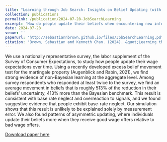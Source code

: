 ```yaml
---
title: "Learning through Job Search: Insights on Belief Updating (with Kenneth Chan)"
collection: publications
permalink: /publication/2024-07-28-JobSearchLearning
excerpt: 'How do people update their beliefs when encountering new information during job search? We analyze data from a recent government survey (the Survey of Consumer Expectations) and find evidence consistent with motivated reasoning and base-rate neglect.'
date: 2024-07-28
venue: ''
paperurl: 'http://sebastiannbrown.github.io/files/JobSearchLearning.pdf'
citation: 'Brown, Sebastian and Kenneth Chan. (2024). &quot;Learning through Job Search: Insights on Belief Updating.&quot; <i>Working Paper</i>.'
---
```


We use a nationally representative survey, the labor supplement of the Survey of
Consumer Expectations, to study how people update their wage expectations over time.
Using a recently developed excess belief movement test for the martingale property
(Augenblick and Rabin, 2021), we find strong evidence of non-Bayesian learning at the
aggregate level. Among survey respondents who responded at least twice to the survey,
we find an average movement in beliefs that is roughly 513% of the reduction in their
beliefs’ uncertainty, 413% more than the Bayesian benchmark. This result is consistent
with base rate neglect and overreaction to signals, and we found suggestive evidence
that people exhibit base-rate neglect. Our simulation shows that this result is unlikely
to be explained solely by measurement error. We also found patterns of asymmetric
updating, where individuals update their beliefs more when they receive good wage
offers relative to bad wage offers.


[Download paper here](http://sebastiannbrown.github.io/files/JobSearchLearning.pdf)

<!---Recommended citation: Your Name, You. (2009). "Paper Title Number 1." <i>Journal 1</i>. 1(1).--->